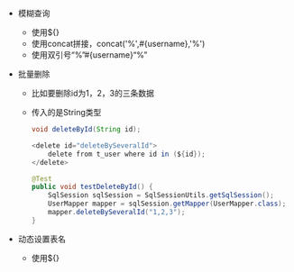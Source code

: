 - 模糊查询

  - 使用${}
  - 使用concat拼接，concat('%',#{username},'%')
  - 使用双引号“%”#{username}“%”

- 批量删除

  - 比如要删除id为1，2，3的三条数据

  - 传入的是String类型

    ```java
    void deleteById(String id);
    
    <delete id="deleteBySeveralId">
        delete from t_user where id in (${id});
    </delete>
    
    @Test
    public void testDeleteById() {
        SqlSession sqlSession = SqlSessionUtils.getSqlSession();
        UserMapper mapper = sqlSession.getMapper(UserMapper.class);
        mapper.deleteBySeveralId("1,2,3");
    }
    ```

- 动态设置表名

  - 使用${}
